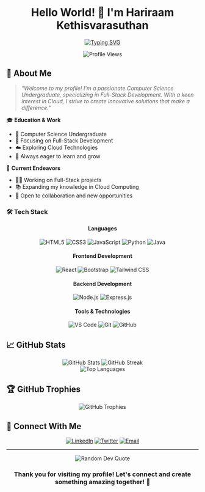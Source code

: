 <div align="center">
  
  # Hello World! 👋 I'm Hariraam Kethisvarasuthan
  
  [![Typing SVG](https://readme-typing-svg.herokuapp.com?font=Fira+Code&pause=1000&width=435&lines=Computer+Science+Undergraduate;Full+Stack+Developer;Cloud+Computing+Enthusiast;Always+Learning+New+Technologies)](https://git.io/typing-svg)
</div>

<div align="center">
  <img src="https://komarev.com/ghpvc/?username=hraamk&label=Profile%20views&color=0e75b6&style=flat" alt="Profile Views" />
</div>

## 🚀 About Me

> *"Welcome to my profile! I'm a passionate Computer Science Undergraduate, specializing in Full-Stack Development. With a keen interest in Cloud, I strive to create innovative solutions that make a difference."*

🎓 **Education & Work**
- 🌟 Computer Science Undergraduate
- 💼 Focusing on Full-Stack Development
- ☁️ Exploring Cloud Technologies
- 🎯 Always eager to learn and grow

🔭 **Current Endeavors**
- 👨‍💻 Working on Full-Stack projects
- 📚 Expanding my knowledge in Cloud Computing
- 🤝 Open to collaboration and new opportunities

### 🛠️ Tech Stack

<div align="center">

#### Languages
![HTML5](https://img.shields.io/badge/HTML5-E34F26?style=for-the-badge&logo=html5&logoColor=white)
![CSS3](https://img.shields.io/badge/CSS3-1572B6?style=for-the-badge&logo=css3&logoColor=white)
![JavaScript](https://img.shields.io/badge/JavaScript-F7DF1E?style=for-the-badge&logo=javascript&logoColor=black)
![Python](https://img.shields.io/badge/Python-14354C?style=for-the-badge&logo=python&logoColor=white)
![Java](https://img.shields.io/badge/Java-ED8B00?style=for-the-badge&logo=openjdk&logoColor=white)

#### Frontend Development
![React](https://img.shields.io/badge/React-20232A?style=for-the-badge&logo=react&logoColor=61DAFB)
![Bootstrap](https://img.shields.io/badge/Bootstrap-563D7C?style=for-the-badge&logo=bootstrap&logoColor=white)
![Tailwind CSS](https://img.shields.io/badge/Tailwind_CSS-38B2AC?style=for-the-badge&logo=tailwind-css&logoColor=white)

#### Backend Development
![Node.js](https://img.shields.io/badge/Node.js-43853D?style=for-the-badge&logo=node.js&logoColor=white)
![Express.js](https://img.shields.io/badge/Express.js-404D59?style=for-the-badge)

#### Tools & Technologies
![VS Code](https://img.shields.io/badge/VS_Code-007ACC?style=for-the-badge&logo=visual-studio-code&logoColor=white)
![Git](https://img.shields.io/badge/Git-F05032?style=for-the-badge&logo=git&logoColor=white)
![GitHub](https://img.shields.io/badge/GitHub-100000?style=for-the-badge&logo=github&logoColor=white)

</div>

## 📈 GitHub Stats

<div align="center">
  <img src="https://github-readme-stats.vercel.app/api?username=hraamk&show_icons=true&theme=radical" alt="GitHub Stats" />
  <img src="https://github-readme-streak-stats.herokuapp.com/?user=hraamk&theme=radical" alt="GitHub Streak" />
</div>

<div align="center">
  <img src="https://github-readme-stats.vercel.app/api/top-langs/?username=hraamk&layout=compact&theme=radical" alt="Top Languages" />
</div>

## 🏆 GitHub Trophies
<div align="center">
  <img src="https://github-profile-trophy.vercel.app/?username=hraamk&theme=radical&no-frame=true&no-bg=false&margin-w=4" alt="GitHub Trophies"/>
</div>

## 🤝 Connect With Me

<div align="center">
  
[![LinkedIn](https://img.shields.io/badge/LinkedIn-0077B5?style=for-the-badge&logo=linkedin&logoColor=white)](https://linkedin.com/in/hariraam-k)
[![Twitter](https://img.shields.io/badge/Twitter-1DA1F2?style=for-the-badge&logo=twitter&logoColor=white)](https://twitter.com/khariraam)
[![Email](https://img.shields.io/badge/Email-D14836?style=for-the-badge&logo=gmail&logoColor=white)](mailto:hraamk@gmail.com)

</div>

---

<div align="center">
  <img src="https://quotes-github-readme.vercel.app/api?type=horizontal&theme=radical" alt="Random Dev Quote"/>
  
  ### Thank you for visiting my profile! Let's connect and create something amazing together! 🚀
</div>
